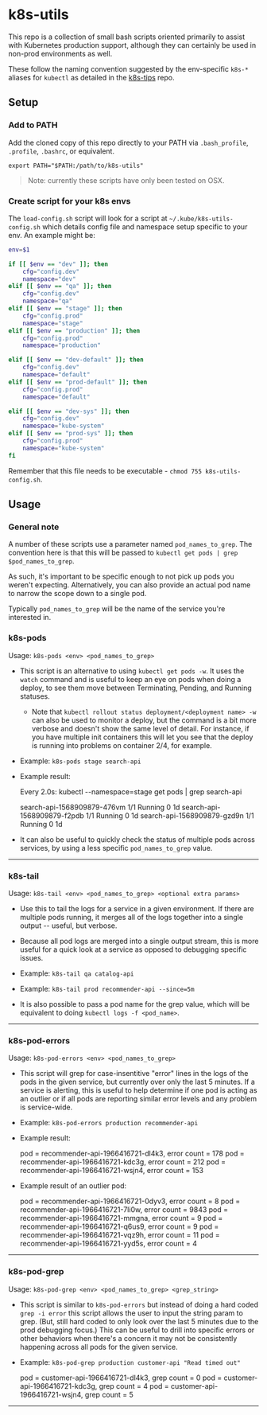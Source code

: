 # k8s-utils

This repo is a collection of small bash scripts oriented primarily to assist with Kubernetes production support, although they can certainly be used in non-prod environments as well.

These follow the naming convention suggested by the env-specific `k8s-*` aliases for `kubectl` as detailed in the [k8s-tips](https://github.com/davidkuster/k8s-tips) repo.

## Setup

### Add to PATH

Add the cloned copy of this repo directly to your PATH via `.bash_profile`, `.profile`, `.bashrc`, or equivalent.

    export PATH="$PATH:/path/to/k8s-utils"

> Note: currently these scripts have only been tested on OSX.

### Create script for your k8s envs

The `load-config.sh` script will look for a script at `~/.kube/k8s-utils-config.sh` which details config file and namespace setup specific to your env. An example might be:

```bash
env=$1

if [[ $env == "dev" ]]; then
    cfg="config.dev"
    namespace="dev"
elif [[ $env == "qa" ]]; then
    cfg="config.dev"
    namespace="qa"
elif [[ $env == "stage" ]]; then
    cfg="config.prod"
    namespace="stage"
elif [[ $env == "production" ]]; then
    cfg="config.prod"
    namespace="production"

elif [[ $env == "dev-default" ]]; then
    cfg="config.dev"
    namespace="default"
elif [[ $env == "prod-default" ]]; then
    cfg="config.prod"
    namespace="default"

elif [[ $env == "dev-sys" ]]; then
    cfg="config.dev"
    namespace="kube-system"
elif [[ $env == "prod-sys" ]]; then
    cfg="config.prod"
    namespace="kube-system"
fi
```

Remember that this file needs to be executable - `chmod 755 k8s-utils-config.sh`.

## Usage

### General note

A number of these scripts use a parameter named `pod_names_to_grep`. The convention here is that this will be passed to `kubectl get pods | grep $pod_names_to_grep`.

As such, it's important to be specific enough to not pick up pods you weren't expecting. Alternatively, you can also provide an actual pod name to narrow the scope down to a single pod.

Typically `pod_names_to_grep` will be the name of the service you're interested in.

### k8s-pods

Usage: `k8s-pods <env> <pod_names_to_grep>`

- This script is an alternative to using `kubectl get pods -w`. It uses the `watch` command and is useful to keep an eye on pods when doing a deploy, to see them move between Terminating, Pending, and Running statuses.

    - Note that `kubectl rollout status deployment/<deployment name> -w` can also be used to monitor a deploy, but the command is a bit more verbose and doesn't show the same level of detail. For instance, if you have multiple init containers this will let you see that the deploy is running into problems on container 2/4, for example.

- Example: `k8s-pods stage search-api`

- Example result:

    Every 2.0s: kubectl --namespace=stage get pods | grep search-api

    search-api-1568909879-476vm    1/1       Running   0          1d
    search-api-1568909879-f2pdb    1/1       Running   0          1d
    search-api-1568909879-gzd9n    1/1       Running   0          1d


- It can also be useful to quickly check the status of multiple pods across services, by using a less specific `pod_names_to_grep` value.

---

### k8s-tail

Usage: `k8s-tail <env> <pod_names_to_grep> <optional extra params>`

- Use this to tail the logs for a service in a given environment.  If there are multiple pods running, it merges all of the logs together into a single output -- useful, but verbose.

- Because all pod logs are merged into a single output stream, this is more useful for a quick look at a service as opposed to debugging specific issues.

- Example: `k8s-tail qa catalog-api`

- Example: `k8s-tail prod recommender-api --since=5m`

- It is also possible to pass a pod name for the grep value, which will be equivalent to doing `kubectl logs -f <pod_name>`.

---

### k8s-pod-errors

Usage: `k8s-pod-errors <env> <pod_names_to_grep>`

- This script will grep for case-insentitive "error" lines in the logs of the pods in the given service, but currently over only the last 5 minutes. If a service is alerting, this is useful to help determine if one pod is acting as an outlier or if all pods are reporting similar error levels and any problem is service-wide.

- Example: `k8s-pod-errors production recommender-api`

- Example result:

    pod = recommender-api-1966416721-dl4k3, error count =        178
    pod = recommender-api-1966416721-kdc3g, error count =        212
    pod = recommender-api-1966416721-wsjn4, error count =        153

- Example result of an outlier pod:

    pod = recommender-api-1966416721-0dyv3, error count =        8
    pod = recommender-api-1966416721-7li0w, error count =     9843
    pod = recommender-api-1966416721-mmgna, error count =        9
    pod = recommender-api-1966416721-q6us9, error count =        9
    pod = recommender-api-1966416721-vqz9h, error count =       11
    pod = recommender-api-1966416721-yyd5s, error count =        4

---

### k8s-pod-grep

Usage: `k8s-pod-grep <env> <pod_names_to_grep> <grep_string>`

- This script is similar to `k8s-pod-errors` but instead of doing a hard coded `grep -i error` this script allows the user to input the string param to grep. (But, still hard coded to only look over the last 5 minutes due to the prod debugging focus.) This can be useful to drill into specific errors or other behaviors when there's a concern it may not be consistently happening across all pods for the given service.

- Example: `k8s-pod-grep production customer-api "Read timed out"`

    pod = customer-api-1966416721-dl4k3, grep count =        0
    pod = customer-api-1966416721-kdc3g, grep count =        4
    pod = customer-api-1966416721-wsjn4, grep count =        5

---

